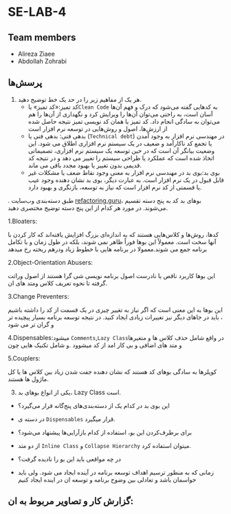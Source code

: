 # SE-LAB-4

## Team members
* Alireza Ziaee
* Abdollah Zohrabi

## پرسش‌ها
1. هر یک از مفاهیم زیر را در حد یک خط توضیح دهید.
    - کد تمیز:«کد تمیز» یا`Clean Code` به کدهایی گفته می‌شود که درک و فهم آن‌ها آسان است، به راحتی می‌توان آن‌ها را ویرایش کرد و نگهداری از آن‌ها را هم می‌توان به سادگی انجام داد. کد تمیز یا همان کد نویسی تمیز نتیجه حاصل شده از ارزش‌ها، اصول و روش‌هایی در توسعه نرم افزار است 
    - بدهی فنی: بدهی فنی یا (`Technical debt`) در مهندسی نرم افزار به وجود آمدن یا تجمع کد ناکارآمد و ضعیف در یک سیستم نرم افزاری اطلاق می شود. این وضعیت بیانگر آن است که در حین توسعه یک سیستم نرم افزاری، تصمیماتی اتخاذ شده است که عملکرد یا طراحی سیستم را تغییر می دهد و در نتیجه کد قدیمی بدون تغییر یا بهبود مجدد باقی می ماند.
    - بوی بد:بوی بد در مهندسی نرم افزار به معنی وجود نقاط ضعف یا مشکلات غیر قابل قبول در یک نرم افزار است. به عبارت دیگر، بوی بد نشان دهنده وجود عیب یا قسمتی از کد نرم افزار است که نیاز به توسعه، بازنگری و بهبود دارد.
 
. طبق دسته‌بندی وب‌سایت [refactoring.guru](https://refactoring.guru/refactoring/smells)، بوهای بد کد به پنج دسته تقسیم می‌شوند. در مورد هر کدام از این پنج دسته توضیح مختصری دهید.

1.Bloaters:

کدها، روش‌ها و کلاس‌هایی هستند که به اندازه‌ای بزرگ افزایش یافته‌اند که کار کردن با آنها سخت است. معمولاً این بوها فوراً ظاهر نمی شوند، بلکه در طول زمان و با تکامل برنامه جمع می شوند.معمولا در برنامه هایی با خطوط زیاد ودرهم ریخته رخ میدهد

 
2.Object-Orientation Abusers:

این بوها کاربرد ناقص یا نادرست اصول برنامه نویسی شی گرا هستند از اصول وراثت گرفته تا  نحوه تعریف کلاس ومتد های ان.

3.Change Preventers:

این بوها به این معنی است که اگر نیاز به تغییر چیزی در یک قسمت از کد را داشته باشیم ، باید در جاهای دیگر نیز تغییرات زیادی ایجاد کنید. در نتیجه توسعه برنامه بسیار پیچیده تر و گران تر می شود

4.Dispensables:میشود `Comments`,`Lazy Class`در واقع شامل حذف کلاس ها و متغیرها و متد های اضافی و بی کار امد از کد میشوود .و شامل تکنیک هایی چون 





5.Couplers:

کوپلرها به سادگی بوهای کد هستند که نشان دهنده جفت شدن زیاد بین کلاس ها یا کل ماژول ها هستند.


3. یکی از انواع بوهای بد، Lazy Class است.
 - این بوی بد در کدام یک از دسته‌بندی‌های پنج‌گانه قرار می‌گیرد؟
 - 
    در دسته ی `Dispensables` قرار میگیرد.

 - برای برطرف‌کردن این بو، استفاده از کدام بازآرایی‌ها پیشنهاد می‌شود؟
 - 
      از دو متد `Inline Class` و  `Collapse Hierarchy` میتوان استفاده کرد.
   
 - در چه مواقعی باید این بو را نادیده گرفت؟
 - 
      زمانی که به منظور ترسیم اهداف توسعه برنامه در آینده ایجاد می شود. ولی باید حواسمان باشد و تعادلی بین وضوح برنامه و توسعه ان در اینده ایجاد کنیم

## گزارش کار و تصاویر مربوط به ان:
